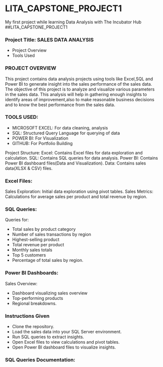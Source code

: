 # LITA_CAPSTONE_PROJECT1
My first project while learning Data Analysis with The Incubator Hub
##LITA_CAPSTONE_PROJECT1
### Project Title: SALES DATA ANALYSIS

- Project Overview
- Tools Used

### PROJECT OVERVIEW
This project contains data analysis projects using tools like Excel,SQL and Power BI to generate insight into the sales performance of the sales data. The objective of this project is to analyze and visualize various parameters in the sales data. This analysis will help in gathering enough insights to identify areas of improvement,also to make reasonable business decisions and to know the best performance from the sales data.

### TOOLS USED:
- MICROSOFT EXCEL: For data cleaning, analysis 
- SQL: Structured Query Language for querying of data
- POWER BI: For Visualization
- GITHUB: For Portfolio Building

Project Structure:
Excel: Contains Excel files for data exploration and calculation.
SQL: Contains SQL queries for data analysis.
Power BI: Contains Power BI dashboard files(Data and Visualization).
Data: Contains sales data(XLSX & CSV) files.
### Excel Files:
Sales Exploration: Initial data exploration using pivot tables.
Sales Metrics: Calculations for average sales per product and total revenue by region.
### SQL Queries:
Queries for: 
- Total sales by product category
- Number of sales transactions by region
- Highest-selling product
- Total revenue per product
- Monthly sales totals
- Top 5 customers
- Percentage of total sales by region.
### Power BI Dashboards:
Sales Overview: 
- Dashboard visualizing sales overview
- Top-performing products
- Regional breakdowns.
  
### Instructions Given
- Clone the repository.
- Load the sales data into your SQL Server environment.
- Run SQL queries to extract insights.
- Open Excel files to view calculations and pivot tables.
- Open Power BI dashboard files to visualize insights.
### SQL Queries Documentation:
